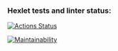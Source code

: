 ### Hexlet tests and linter status:
[![Actions Status](https://github.com/ilyavazhenin/frontend-project-lvl1/workflows/hexlet-check/badge.svg)](https://github.com/ilyavazhenin/frontend-project-lvl1/actions)

[![Maintainability](https://api.codeclimate.com/v1/badges/7f4f767d66d2f71bb0d7/maintainability)](https://codeclimate.com/github/ilyavazhenin/frontend-project-lvl1/maintainability)